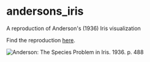 # andersons_iris
A reproduction of Anderson's (1936) Iris visualization

Find the reproduction [here](https://xmacex.github.io/andersons_iris/).

![Anderson: The Species Problem in Iris. 1936. p. 488](https://pbs.twimg.com/media/Dc0r-tdX4AAOE5z.jpg)

